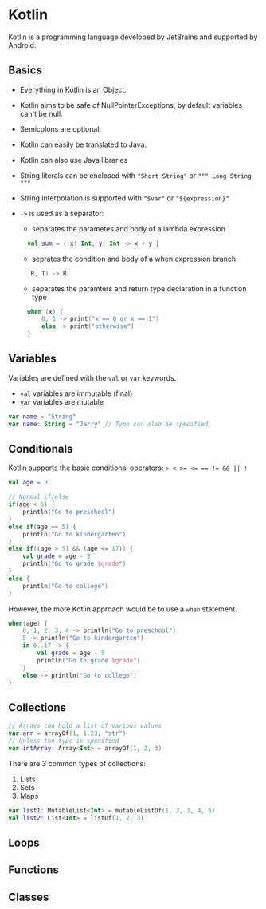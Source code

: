 # Kotlin

Kotlin is a programming language developed by JetBrains and supported by Android.

## Basics

* Everything in Kotlin is an Object.
* Kotlin aims to be safe of NullPointerExceptions, by default variables can't be null.
* Semicolons are optional.
* Kotlin can easily be translated to Java.
* Kotlin can also use Java libraries
* String literals can be enclosed with `"Short String"` or `""" Long String """`
* String interpolation is supported with `"$var"` or `"${expression}"`
* `->` is used as a separator:
  * separates the parametes and body of a lambda expression

  ```kotlin
    val sum = { x: Int, y: Int -> x + y }
  ```

  * seprates the condition and body of a when expression branch

  ```kotlin
    (R, T) -> R
  ```

  * separates the paramters and return type declaration in a function type

  ```kotlin
    when (x) {
        0, 1 -> print("x == 0 or x == 1")
        else -> print("otherwise")
    }
  ```

## Variables

Variables are defined with the `val` or `var` keywords.

* `val` variables are immutable (final)
* `var` variables are mutable

```kotlin
var name = "String"
var name: String = "Jerry" // Type can also be specified.
```

## Conditionals

Kotlin supports the basic conditional operators: `> < >= <= == != && || !`

```kotlin
val age = 8

// Normal if/else
if(age < 5) {
    println("Go to preschool")
}
else if(age == 5) {
    println("Go to kindergarten")
}
else if((age > 5) && (age <= 17)) {
    val grade = age - 5
    println("Go to grade $grade")
}
else {
    println("Go to college")
}
```

However, the more Kotlin approach would be to use a `when` statement.

```kotlin
when(age) {
    0, 1, 2, 3, 4 -> println("Go to preschool")
    5 -> println("Go to kindergarten")
    in 6..17 -> {
        val grade = age - 5
        println("Go to grade $grade")
    }
    else -> println("Go to college")
}
```

## Collections

```kotlin
// Arrays can hold a list of various values
var arr = arrayOf(1, 1.23, "str")
// Unless the type is specified
var intArray: Array<Int> = arrayOf(1, 2, 3)
```

There are 3 common types of collections:

1. Lists
1. Sets
1. Maps

```kotlin
var list1: MutableList<Int> = mutableListOf(1, 2, 3, 4, 5)
val list2: List<Int> = listOf(1, 2, 3)
```

## Loops

## Functions

## Classes
